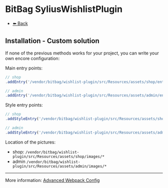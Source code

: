 # BitBag SyliusWishlistPlugin

- [⬅️ Back](./01-installation.md)

## Installation - Custom solution

If none of the previous methods works for your project, you can write your own encore configuration:

Main entry points:

```js
// shop
.addEntry('/vendor/bitbag/wishlist-plugin/src/Resources/assets/shop/entry.js')

// admin
.addEntry('/vendor/bitbag/wishlist-plugin/src/Resources/assets/admin/entry.js')
```

Style entry points:

```js
// shop
.addStyleEntry('/vendor/bitbag/wishlist-plugin/src/Resources/assets/shop/scss/main.scss')

// admin
.addStyleEntry('/vendor/bitbag/wishlist-plugin/src/Resources/assets/admin/scss/main.scss')
```

Location of the pictures:

- shop: `/vendor/bitbag/wishlist-plugin/src/Resources/assets/shop/images/*`
- admin `/vendor/bitbag/wishlist-plugin/src/Resources/assets/admin/images/*`

---

More information: [Advanced Webpack Config](https://symfony.com/doc/current/frontend/encore/advanced-config.html)